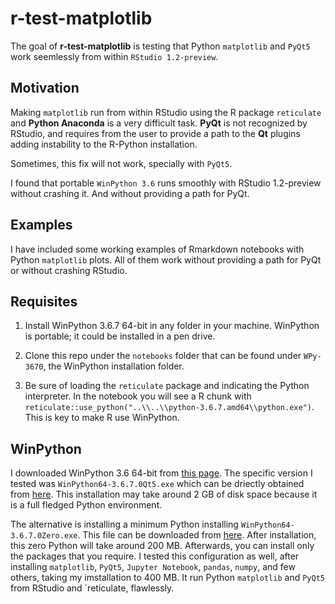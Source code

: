 
<!-- README.md is generated from README.Rmd. Please edit that file -->

# r-test-matplotlib

The goal of **r-test-matplotlib** is testing that Python `matplotlib`
and `PyQt5` work seemlessly from within `RStudio 1.2-preview`.

## Motivation

Making `matplotlib` run from within RStudio using the R package
`reticulate` and **Python Anaconda** is a very difficult task. **PyQt**
is not recognized by RStudio, and requires from the user to provide a
path to the **Qt** plugins adding instability to the R-Python
installation.

Sometimes, this fix will not work, specially with `PyQt5`.

I found that portable `WinPython 3.6` runs smoothly with RStudio
1.2-preview without crashing it. And without providing a path for PyQt.

## Examples

I have included some working examples of Rmarkdown notebooks with Python
`matplotlib` plots. All of them work without providing a path for PyQt
or without crashing RStudio.

## Requisites

1.  Install WinPython 3.6.7 64-bit in any folder in your machine.
    WinPython is portable; it could be installed in a pen drive.

2.  Clone this repo under the `notebooks` folder that can be found under
    `WPy-3670`, the WinPython installation folder.

3.  Be sure of loading the `reticulate` package and indicating the
    Python interpreter. In the notebook you will see a R chunk with
    `reticulate::use_python("..\\..\\python-3.6.7.amd64\\python.exe")`.
    This is key to make R use WinPython.

## WinPython

I downloaded WinPython 3.6 64-bit from [this
page](https://sourceforge.net/projects/winpython/files/WinPython_3.6/3.6.7.0/).
The specific version I tested was `WinPython64-3.6.7.0Qt5.exe` which can
be driectly obtained from
[here](https://sourceforge.net/projects/winpython/files/WinPython_3.6/3.6.7.0/WinPython64-3.6.7.0Qt5.exe/download).
This installation may take around 2 GB of disk space because it is a
full fledged Python environment.

The alternative is installing a minimum Python installing
`WinPython64-3.6.7.0Zero.exe`. This file can be downloaded from
[here](https://sourceforge.net/projects/winpython/files/WinPython_3.6/3.6.7.0/WinPython64-3.6.7.0Zero.exe/download).
After installation, this zero Python will take around 200 MB.
Afterwards, you can install only the packages that you require. I tested
this configuration as well, after installing `matplotlib`, `PyQt5`,
`Jupyter Notebook`, `pandas`, `numpy`, and few others, taking my
imstallation to 400 MB. It run Python `matplotlib` and `PyQt5` from
RStudio and \`reticulate, flawlessly.
